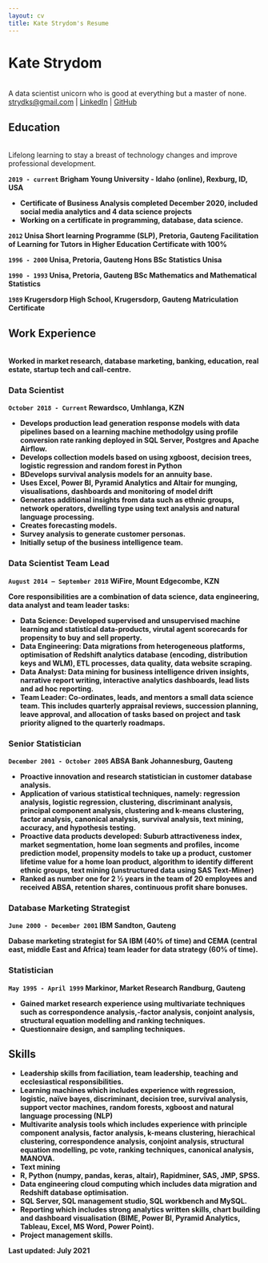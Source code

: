 ```yaml
---
layout: cv
title: Kate Strydom's Resume
---
```

# Kate Strydom
<br>
 A data scientist unicorn who is good at everything but a master of none. 

<div id="webaddress">
  <a href="strydks@gmail.com">strydks@gmail.com</a>
| <a href="https://www.linkedin.com/groups/13537407/">LinkedIn</a>
| <a href="https://kate-strydom.github.io/strydomk-resume/">GitHub</a>
</div>

<!-- https://www.monique.tech/the-art-of-markdown -->

## Education
<br>
Lifelong learning to stay a breast of technology changes and improve professional development.
<b>

`2019 - current`
__Brigham Young University - Idaho (online)__, Rexburg, ID, USA
 - Certificate of Business Analysis completed December 2020, included social media analytics and 4 data science projects
 - Working on a certificate in programming, database, data science.

`2012`
__Unisa Short learning Programme (SLP)__, Pretoria, Gauteng
Facilitation of Learning for Tutors in Higher Education Certificate with 100%

`1996 - 2000`
__Unisa__, Pretoria, Gauteng
Hons BSc Statistics Unisa

`1990 - 1993`
__Unisa__, Pretoria, Gauteng
BSc Mathematics and Mathematical Statistics

`1989`
__Krugersdorp High School__, Krugersdorp, Gauteng
Matriculation Certificate

## Work Experience
<br>
Worked in market research, database marketing, banking, education, real estate, startup tech and call-centre. 
<br>

### Data Scientist

`October 2018 - Current`
__Rewardsco__, Umhlanga, KZN

- Develops production lead generation response models with data pipelines based on a learning machine methodolgy using profile conversion rate ranking deployed in SQL Server, Postgres and Apache Airflow.
- Develops collection models based on using xgboost, decision trees, logistic regression and random forest in Python
- BDevelops survival analysis models for an annuity base.
- Uses Excel, Power BI, Pyramid Analytics and Altair for munging, visualisations, dashboards and monitoring of model drift
- Generates additional insights from data such as ethnic groups, network operators, dwelling type using text analysis and natural language processing.
- Creates forecasting models.
- Survey analysis to generate customer personas.
- Initially setup of the business intelligence team.

### Data Scientist Team Lead

`August 2014 – September 2018`
__WiFire__, Mount Edgecombe, KZN

Core responsibilities are a combination of data science, data engineering, data analyst and team leader tasks:
- **Data Science:** Developed supervised and unsupervised machine learning and statistical data-products, virutal agent scorecards for propensity to buy and sell property. 
- **Data Engineering:** Data migrations from heterogeneous platforms, optimisation of Redshift analytics database (encoding, distribution keys and WLM), ETL processes, data quality, data website scraping.  
- **Data Analyst:** Data mining for business intelligence driven insights, narrative report writing, interactive analytics dashboards, lead lists and ad hoc reporting. 
- **Team Leader:** Co-ordinates, leads, and mentors a small data science team. This includes quarterly appraisal reviews, succession planning, leave approval, and allocation of tasks based on project and task priority aligned to the quarterly roadmaps.


### Senior Statistician

`December 2001 - October 2005`
__ABSA Bank__ Johannesburg, Gauteng

- Proactive innovation and research statistician in customer database analysis.
- Application of various statistical techniques, namely: regression analysis, logistic regression, clustering,
discriminant analysis, principal component analysis, clustering and k-means clustering, factor analysis,
canonical analysis, survival analysis, text mining, accuracy, and hypothesis testing. 
- Proactive data products developed: Suburb attractiveness index,  market segmentation, home loan segments and profiles,
 income prediction model, propensity models to take up a product, customer lifetime value for a home loan product, algorithm to identify different ethnic groups, text mining (unstructured data using SAS Text-Miner)
- Ranked as number one for 2 ½ years in the team of 20 employees and received ABSA, retention shares, continuous profit share bonuses.

### Database Marketing Strategist

`June 2000 - December 2001`
__IBM__ Sandton, Gauteng

Dabase marketing strategist for SA IBM (40% of time) and CEMA (central east,
middle East and Africa) team leader for data strategy (60% of time). 

### Statistician

`May 1995 - April 1999`
__Markinor, Market Research__ Randburg, Gauteng

- Gained market research experience using multivariate techniques such as correspondence analysis,-factor analysis, conjoint analysis, structural equation modelling and ranking techniques.
- Questionnaire design, and sampling techniques.

## Skills

- Leadership skills from faciliation, team leadership, teaching and ecclesiastical responsibilities.
- Learning machines which includes experience with regression, logistic, naïve bayes, discriminant, decision tree, survival analysis, support vector machines, random forests, xgboost and natural language processing (NLP)
- Multivarite analysis tools which includes experience with principle component analysis, factor analysis, k-means clustering, hierachical clustering, correspondence analysis, conjoint analysis, structural equation modelling, pc vote, ranking techniques, canonical analysis, MANOVA.
- Text mining
- R, Python (numpy, pandas, keras, altair), Rapidminer, SAS, JMP, SPSS.
- Data engineering cloud computing which includes data migration and Redshift database optimisation.
- SQL Server, SQL management studio, SQL workbench and MySQL.
- Reporting which includes strong analytics written skills, chart building and dashboard visualisation (BIME, Power BI, Pyramid Analytics, Tableau, Excel, MS Word, Power Point).
- Project management skills.


<!-- ### Footer -->

Last updated: July 2021


